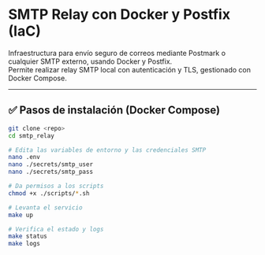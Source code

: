 # SMTP Relay con Docker y Postfix (IaC)

Infraestructura para envío seguro de correos mediante Postmark o cualquier SMTP externo, usando Docker y Postfix.  
Permite realizar relay SMTP local con autenticación y TLS, gestionado con Docker Compose.

---

## ✅ Pasos de instalación (Docker Compose)

```bash
git clone <repo>
cd smtp_relay

# Edita las variables de entorno y las credenciales SMTP
nano .env
nano ./secrets/smtp_user
nano ./secrets/smtp_pass

# Da permisos a los scripts
chmod +x ./scripts/*.sh

# Levanta el servicio
make up

# Verifica el estado y logs
make status
make logs

